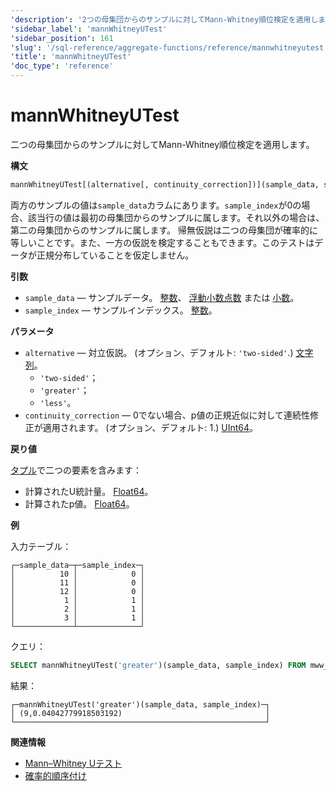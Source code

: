 ```yaml
---
'description': '2つの母集団からのサンプルに対してMann-Whitney順位検定を適用します。'
'sidebar_label': 'mannWhitneyUTest'
'sidebar_position': 161
'slug': '/sql-reference/aggregate-functions/reference/mannwhitneyutest'
'title': 'mannWhitneyUTest'
'doc_type': 'reference'
---
```



# mannWhitneyUTest

二つの母集団からのサンプルに対してMann-Whitney順位検定を適用します。

**構文**

```sql
mannWhitneyUTest[(alternative[, continuity_correction])](sample_data, sample_index)
```

両方のサンプルの値は`sample_data`カラムにあります。`sample_index`が0の場合、該当行の値は最初の母集団からのサンプルに属します。それ以外の場合は、第二の母集団からのサンプルに属します。
帰無仮説は二つの母集団が確率的に等しいことです。また、一方の仮説を検定することもできます。このテストはデータが正規分布していることを仮定しません。

**引数**

- `sample_data` — サンプルデータ。 [整数](../../../sql-reference/data-types/int-uint.md)、 [浮動小数点数](../../../sql-reference/data-types/float.md) または [小数](../../../sql-reference/data-types/decimal.md)。
- `sample_index` — サンプルインデックス。 [整数](../../../sql-reference/data-types/int-uint.md)。

**パラメータ**

- `alternative` — 対立仮説。 (オプション、デフォルト: `'two-sided'`.) [文字列](../../../sql-reference/data-types/string.md)。
  - `'two-sided'`；
  - `'greater'`；
  - `'less'`。
- `continuity_correction` — 0でない場合、p値の正規近似に対して連続性修正が適用されます。 (オプション、デフォルト: 1.) [UInt64](../../../sql-reference/data-types/int-uint.md)。

**戻り値**

[タプル](../../../sql-reference/data-types/tuple.md)で二つの要素を含みます：

- 計算されたU統計量。 [Float64](../../../sql-reference/data-types/float.md)。
- 計算されたp値。 [Float64](../../../sql-reference/data-types/float.md)。

**例**

入力テーブル：

```text
┌─sample_data─┬─sample_index─┐
│          10 │            0 │
│          11 │            0 │
│          12 │            0 │
│           1 │            1 │
│           2 │            1 │
│           3 │            1 │
└─────────────┴──────────────┘
```

クエリ：

```sql
SELECT mannWhitneyUTest('greater')(sample_data, sample_index) FROM mww_ttest;
```

結果：

```text
┌─mannWhitneyUTest('greater')(sample_data, sample_index)─┐
│ (9,0.04042779918503192)                                │
└────────────────────────────────────────────────────────┘
```

**関連情報**

- [Mann–Whitney Uテスト](https://en.wikipedia.org/wiki/Mann%E2%80%93Whitney_U_test)
- [確率的順序付け](https://en.wikipedia.org/wiki/Stochastic_ordering)
